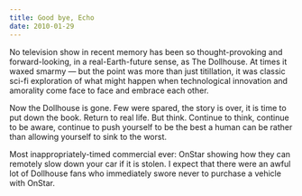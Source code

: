 ```yaml
---
title: Good bye, Echo
date: 2010-01-29
---
```


No television show in recent memory has been so thought-provoking and forward-looking,
in a real-Earth-future sense, as The Dollhouse. At times it waxed smarmy &mdash;
but the point was more than just titillation, it was classic sci-fi exploration
of what might happen when technological innovation and amorality come face to
face and embrace each other.

Now the Dollhouse is gone. Few were spared, the story is over, it is time to put
down the book. Return to real life. But think. Continue to think, continue to be
aware, continue to push yourself to be the best a human can be rather than
allowing yourself to sink to the worst.

Most inappropriately-timed commercial ever: OnStar showing how they can remotely
slow down your car if it is stolen. I expect that there were an awful lot of
Dollhouse fans who immediately swore never to purchase a vehicle with OnStar.

<!-- truncate -->
